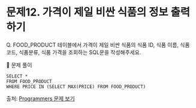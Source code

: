 # 문제12. 가격이 제일 비싼 식품의 정보 출력하기

Q. FOOD_PRODUCT 테이블에서 가격이 제일 비싼 식품의 식품 ID, 식품 이름, 식품 코드, 식품분류, 식품 가격을 조회하는 SQL문을 작성해주세요.

🔑 문제 풀이
```mysql
SELECT *
FROM FOOD_PRODUCT
WHERE PRICE IN (SELECT MAX(PRICE) FROM FOOD_PRODUCT)
```

출처: [Programmers 문제 보기](https://school.programmers.co.kr/learn/courses/30/lessons/131115)
